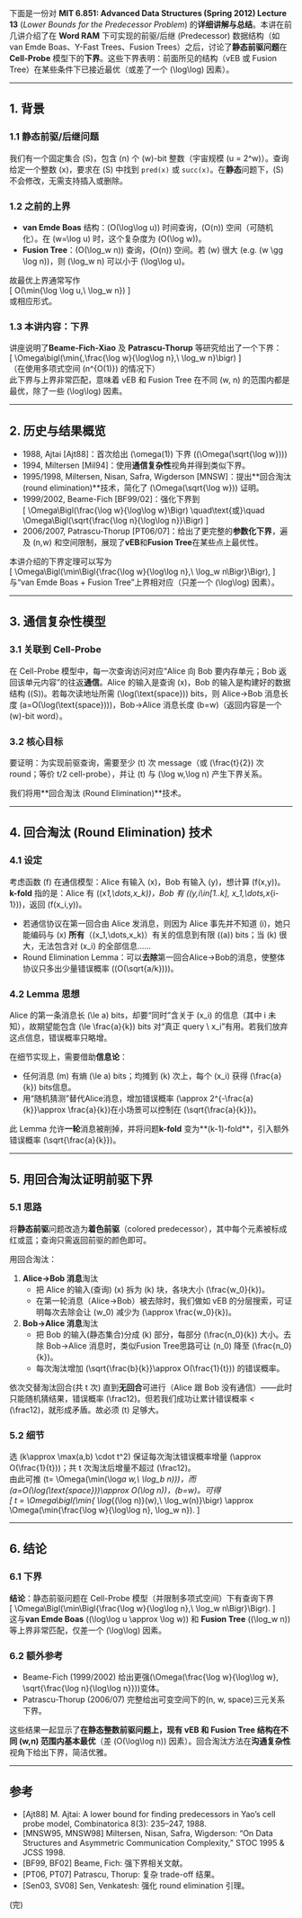 下面是一份对 **MIT 6.851: Advanced Data Structures (Spring 2012) Lecture 13** (_Lower Bounds for the Predecessor Problem_) 的**详细讲解与总结**。本讲在前几讲介绍了在 **Word RAM** 下可实现的前驱/后继 (Predecessor) 数据结构（如 van Emde Boas、Y-Fast Trees、Fusion Trees）之后，讨论了**静态前驱问题**在 **Cell-Probe** 模型下的**下界**。这些下界表明：前面所见的结构（vEB 或 Fusion Tree）在某些条件下已接近最优（或差了一个 \(\log\log\) 因素）。

---

## 1. 背景

### 1.1 静态前驱/后继问题

我们有一个固定集合 \(S\)，包含 \(n\) 个 \(w\)-bit 整数（宇宙规模 \(u = 2^w\)）。查询给定一个整数 \(x\)，要求在 \(S\) 中找到 `pred(x)` 或 `succ(x)`。在**静态**问题下，\(S\) 不会修改，无需支持插入或删除。

### 1.2 之前的上界

- **van Emde Boas** 结构：\(O(\log\log u)\) 时间查询，\(O(n)\) 空间（可随机化）。在 \(w=\log u\) 时，这个复杂度为 \(O(\log w)\)。
- **Fusion Tree**：\(O(\log_w n)\) 查询，\(O(n)\) 空间。若 \(w\) 很大 (e.g. \(w \gg \log n\))，则 \(\log_w n\) 可以小于 \(\log\log u\)。

故最优上界通常写作  
\[
O(\min\{\log \log u,\ \log_w n\})
\]  
或相应形式。

### 1.3 本讲内容：下界

讲座说明了**Beame-Fich-Xiao** 及 **Patrascu-Thorup** 等研究给出了一个下界：  
\[
\Omega\bigl(\min\{\,\frac{\log w}{\log\log n},\ \log_w n\}\bigr)
\]  
（在使用多项式空间 \(n^{O(1)}\) 的情况下）  
此下界与上界非常匹配，意味着 vEB 和 Fusion Tree 在不同 \(w, n\) 的范围内都是最优，除了一些 \(\log\log\) 因素。

---

## 2. 历史与结果概览

- 1988, Ajtai [Ajt88]：首次给出 \(\omega(1)\) 下界 (\(\Omega(\sqrt{\log w})\))
- 1994, Miltersen [Mil94]：使用**通信复杂性**视角并得到类似下界。
- 1995/1998, Miltersen, Nisan, Safra, Wigderson [MNSW]：提出**回合淘汰 (round elimination)**技术，简化了 \(\Omega(\sqrt{\log w})\) 证明。
- 1999/2002, Beame-Fich [BF99/02]：强化下界到  
  \[
  \Omega\Bigl(\frac{\log w}{\log\log w}\Bigr)
  \quad\text{或}\quad
  \Omega\Bigl(\sqrt{\frac{\log n}{\log\log n}}\Bigr)
  \]
- 2006/2007, Patrascu-Thorup [PT06/07]：给出了更完整的**参数化下界**，遍及 \(n,w\) 和空间限制，展现了**vEB**和**Fusion Tree**在某些点上最优性。

本讲介绍的下界定理可以写为  
\[
\Omega\Bigl(\min\Bigl\{\frac{\log w}{\log\log n},\ \log_w n\Bigr\}\Bigr),
\]  
与“van Emde Boas + Fusion Tree”上界相对应（只差一个 \(\log\log\) 因素）。

---

## 3. 通信复杂性模型

### 3.1 关联到 Cell-Probe

在 Cell-Probe 模型中，每一次查询访问对应“Alice 向 Bob 要内存单元；Bob 返回该单元内容”的往返**通信**。Alice 的输入是查询 \(x\)，Bob 的输入是构建好的数据结构 \((S)\)。若每次读地址所需 \(\log(\text{space})\) bits，则 Alice->Bob 消息长度 \(a=O(\log(\text{space}))\)，Bob->Alice 消息长度 \(b=w\)（返回内容是一个 \(w\)-bit word）。

### 3.2 核心目标

要证明：为实现前驱查询，需要至少 \(t\) 次 message（或 \(\frac{t}{2}\) 次 round；等价 t/2 cell-probe），并让 \(t\) 与 \(\log w,\log n\) 产生下界关系。

我们将用**回合淘汰 (Round Elimination)**技术。

---

## 4. 回合淘汰 (Round Elimination) 技术

### 4.1 设定

考虑函数 \(f\) 在通信模型：Alice 有输入 \(x\)，Bob 有输入 \(y\)，想计算 \(f(x,y)\)。**k-fold** 指的是：Alice 有 \((x*1,\dots,x_k)\)，Bob 有 \((y,i\in[1..k], x_1,\dots,x*{i-1})\)，返回 \(f(x_i,y)\)。

- 若通信协议在第一回合由 Alice 发消息，则因为 Alice 事先并不知道 \(i\)，她只能编码与 \(x\) **所有**（\(x_1,\dots,x_k\)）有关的信息到有限 \((a)\) bits；当 \(k\) 很大，无法包含对 \(x_i\) 的全部信息……
- Round Elimination Lemma：可以**去除**第一回合Alice->Bob的消息，使整体协议只多出少量错误概率 (\(O(\sqrt{a/k})\))。

### 4.2 Lemma 思想

Alice 的第一条消息长 \(\le a\) bits，却要“同时”含关于 \(x_i\) 的信息（其中 i 未知），故期望能包含 \(\le \frac{a}{k}\) bits 对“真正 query \ x_i”有用。若我们放弃这点信息，错误概率只略增。

在细节实现上，需要借助**信息论**：

- 任何消息 \(m\) 有熵 \(\le a\) bits；均摊到 \(k\) 次上，每个 \(x_i\) 获得 \(\frac{a}{k}\) bits信息。
- 用“随机猜测”替代Alice消息，增加错误概率 \(\approx 2^{-\frac{a}{k}}\approx \frac{a}{k}\)在小场景可以控制在 \(\sqrt{\frac{a}{k}}\)。

此 Lemma 允许**一轮**消息被削掉，并将问题**k-fold** 变为**(k-1)-fold**，引入额外错误概率 \(\sqrt{\frac{a}{k}}\)。

---

## 5. 用回合淘汰证明前驱下界

### 5.1 思路

将**静态前驱**问题改造为**着色前驱**（colored predecessor），其中每个元素被标成红或蓝；查询只需返回前驱的颜色即可。

用回合淘汰：

1. **Alice->Bob 消息**淘汰
   - 把 Alice 的输入(查询) \(x\) 拆为 \(k\) 块，各块大小 \(\frac{w_0}{k}\)。
   - 在第一轮消息（Alice->Bob）被去除时，我们做如 vEB 的分层搜索，可证明每次去除会让 \(w_0\) 减少为 \(\approx \frac{w_0}{k}\)。
2. **Bob->Alice 消息**淘汰
   - 把 Bob 的输入(静态集合)分成 \(k\) 部分，每部分 \(\frac{n_0}{k}\) 大小。去除 Bob->Alice 消息时，类似Fusion Tree思路可让 \(n_0\) 降至 \(\frac{n_0}{k}\)。
   - 每次淘汰增加 \(\sqrt{\frac{b}{k}}\approx O(\frac{1}{t})\) 的错误概率。

依次交替淘汰回合(共 t 次) 直到**无回合**可进行（Alice 跟 Bob 没有通信）——此时只能随机猜结果，错误概率 \(\frac12\)。但若我们成功让累计错误概率 < \(\frac12\)，就形成矛盾。故必须 \(t\) 足够大。

### 5.2 细节

选 \(k\approx \max(a,b) \cdot t^2\) 保证每次淘汰错误概率增量 \(\approx O(\frac{1}{t})\)；共 t 次淘汰后增量不超过 \(\frac12\)。  
由此可推 \(t= \Omega(\min(\log*a w,\ \log_b n))\)，而 \(a=O(\log(\text{space}))\approx O(\log n)\)，\(b=w\)。可得  
\[
t = \Omega\bigl(\min\{ \log*{(\log n)}(w),\ \log_w(n)\}\bigr) \approx \Omega(\min\{\frac{\log w}{\log\log n}, \log_w n\}).
\]

---

## 6. 结论

### 6.1 下界

**结论**：静态前驱问题在 Cell-Probe 模型（并限制多项式空间）下有查询下界  
\[
\Omega\Bigl(\min\Bigl\{\frac{\log w}{\log\log n},\ \log_w n\Bigr\}\Bigr).
\]  
这与**van Emde Boas** (\(\log\log u \approx \log w\)) 和 **Fusion Tree** (\(\log_w n\)) 等上界非常匹配，仅差一个 \(\log\log\) 因素。

### 6.2 额外参考

- Beame-Fich (1999/2002) 给出更强\(\Omega(\frac{\log w}{\log\log w}, \sqrt{\frac{\log n}{\log\log n}})\)变体。
- Patrascu-Thorup (2006/07) 完整给出可变空间下的(n, w, space)三元关系下界。

这些结果一起显示了**在静态整数前驱问题上，现有 vEB 和 Fusion Tree 结构在不同 \(w,n\) 范围内基本最优**（差 \(O(\log\log n)\) 因素）。回合淘汰方法在**沟通复杂性**视角下给出下界，简洁优雅。

---

## 参考

- [Ajt88] M. Ajtai: A lower bound for finding predecessors in Yao’s cell probe model, Combinatorica 8(3): 235–247, 1988.
- [MNSW95, MNSW98] Miltersen, Nisan, Safra, Wigderson: “On Data Structures and Asymmetric Communication Complexity,” STOC 1995 & JCSS 1998.
- [BF99, BF02] Beame, Fich: 强下界相关文献。
- [PT06, PT07] Patrascu, Thorup: 复杂 trade-off 结果。
- [Sen03, SV08] Sen, Venkatesh: 强化 round elimination 引理。

(完)
